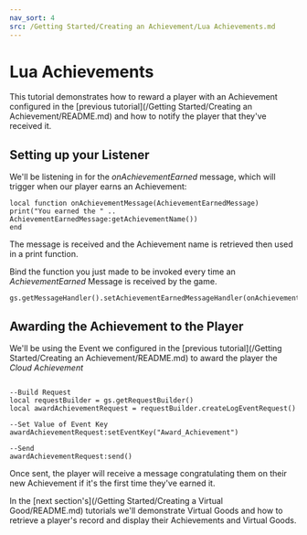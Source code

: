 ```yaml
---
nav_sort: 4
src: /Getting Started/Creating an Achievement/Lua Achievements.md
---
```


# Lua Achievements

This tutorial demonstrates how to reward a player with an Achievement configured in the [previous tutorial](/Getting Started/Creating an Achievement/README.md) and how to notify the player that they've received it.

## Setting up your Listener

We'll be listening in for the *onAchievementEarned* message, which will trigger when our player earns an Achievement:

```
local function onAchievementMessage(AchievementEarnedMessage)
print("You earned the " .. AchievementEarnedMessage:getAchievementName())
end

```

The message is received and the Achievement name is retrieved then used in a print function.

Bind the function you just made to be invoked every time an *AchievementEarned* Message is received by the game.

```
gs.getMessageHandler().setAchievementEarnedMessageHandler(onAchievementMessage)

```

## Awarding the Achievement to the Player

We'll be using the Event we configured in the [previous tutorial](/Getting Started/Creating an Achievement/README.md) to award the player the *Cloud Achievement*

```

--Build Request
local requestBuilder = gs.getRequestBuilder()
local awardAchievementRequest = requestBuilder.createLogEventRequest()

--Set Value of Event Key
awardAchievementRequest:setEventKey("Award_Achievement")

--Send
awardAchievementRequest:send()

```
Once sent, the player will receive a message congratulating them on their new Achievement if it's the first time they've earned it.

In the [next section's](/Getting Started/Creating a Virtual Good/README.md) tutorials we'll demonstrate Virtual Goods and how to retrieve a player's record and display their Achievements and Virtual Goods.
